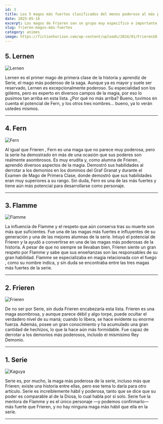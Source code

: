 ```yaml
---
id: 3
title: Los 5 magos más fuertes clasificados del menos poderoso al más poderoso en Frieren
date: 2025-05-16
excerpt: Los magos de Frieren son un grupo muy específico e importante. Representados principalmente por Frieren, los magos se presentan en diversas formas y tamaños, y hemos visto a varios de ellos. El Examen de Mago de Primera Clase revela muchos detalles sobre este grupo específico y su papel en la serie. También hemos llegado a comprender su poder y la versatilidad de sus poderes y habilidades.
slug: frieren-magos-más-fuertes
category: animes
image: https://fictionhorizon.com/wp-content/uploads/2024/01/Frieren10-1.jpg
---
```


## 5. Lernen

![Lernen](https://fictionhorizon.com/wp-content/uploads/2024/01/Lernen-1300x731.jpg)

Lernen es el primer mago de primera clase de la historia y aprendiz de Serie, el mago más poderoso de la saga. Aunque ya es mayor y suele ser reservado, Lernen es excepcionalmente poderoso. Su especialidad son los gólems, pero es experto en diversos campos de la magia, por eso lo pusimos tan arriba en esta lista. ¿Por qué no más arriba? Bueno, tuvimos en cuenta el potencial de Fern, y los otros tres nombres... bueno, ya lo verán ustedes mismos.

---

## 4. Fern

![Fern](https://fictionhorizon.com/wp-content/uploads/2024/01/image_2024-01-26_190146179-1300x731.png)

Al igual que Frieren , Fern es una maga que no parece muy poderosa, pero la serie ha demostrado en más de una ocasión que sus poderes son realmente asombrosos. Es muy erudita y, como alumna de Frieren , aprendió diversos aspectos de la magia. Demostró sus habilidades al derrotar a los demonios en los dominios del Graf Granat y durante el Examen de Mago de Primera Clase, donde demostró que sus habilidades eran muy superiores a su rango. Sin duda, Fern es una de las más fuertes y tiene aún más potencial para desarrollarse como personaje.

---

## 3. Flamme

![Flamme](https://fictionhorizon.com/wp-content/uploads/2023/10/Flamme-1.jpg)

La influencia de Flamme y el respeto que aún conserva tras su muerte son más que suficientes. Fue una de las magas más fuertes e influyentes de su generación y una de las mejores alumnas de la serie. Intuyó el potencial de Frieren y la ayudó a convertirse en una de las magas más poderosas de la historia. A pesar de que no siempre se llevaban bien, Frieren siente un gran respeto por Flamme y sabe que sus enseñanzas son las responsables de su gran habilidad. Flamme se especializaba en magia relacionada con el fuego , como su nombre indica, y sin duda se encontraba entre las tres magas más fuertes de la serie.

---

## 2. Frieren

![Frieren](https://fictionhorizon.com/wp-content/uploads/2023/11/will-frieren-die.jpg)

De no ser por Serie, sin duda Frieren encabezaría esta lista. Frieren es una maga asombrosa, y aunque parece débil y algo torpe, puede ocultar el verdadero nivel de su maná; cuando lo libera, se hace evidente su enorme fuerza. Además, posee un gran conocimiento y ha acumulado una gran cantidad de hechizos, lo que la hace aún más formidable. Fue capaz de derrotar a los demonios más poderosos, incluido el mismísimo Rey Demonio.

---

## 1. Serie

![Kaguya](https://staticg.sportskeeda.com/editor/2021/12/fb321-16402669514044-1920.jpg)

Serie es, por mucho, la maga más poderosa de la serie, incluso más que Frieren; existe una historia entre ellas, pero ese tema lo daría para otro artículo. Serie es increíblemente hábil y poderosa, tanto que se dice que su poder es comparable al de la Diosa, lo cual habla por sí solo. Serie fue la mentora de Flamme y es el único personaje —y podemos confirmarlo— más fuerte que Frieren, y no hay ninguna maga más hábil que ella en la serie.

---
